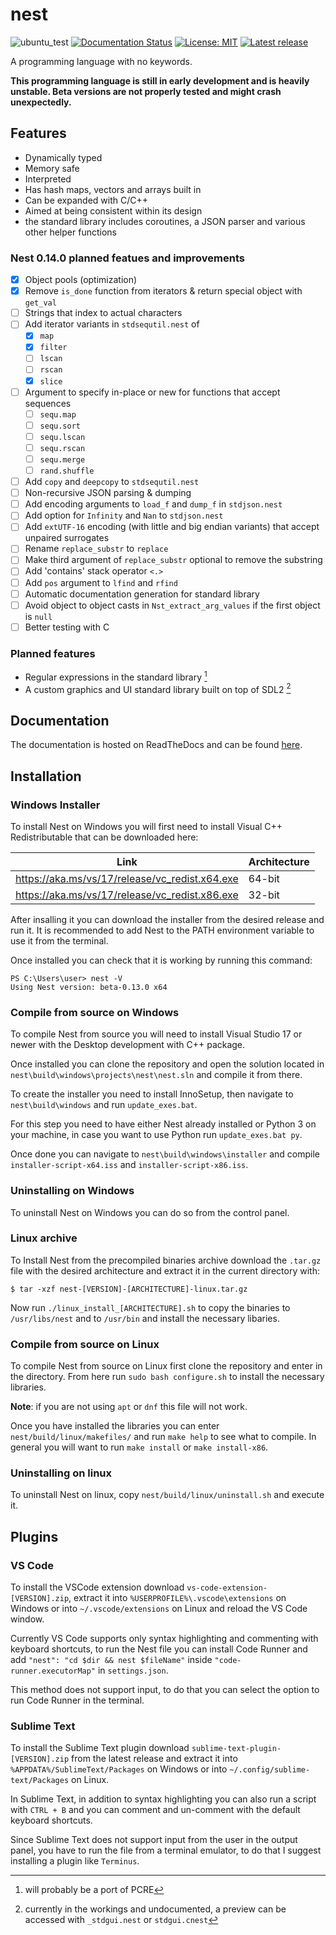 # nest

![ubuntu_test](https://github.com/TheSilvered/nest/actions/workflows/ubuntu_test.yml/badge.svg)
[![Documentation Status](https://readthedocs.org/projects/nest-docs/badge/?version=latest)](https://nest-docs.readthedocs.io/en/latest/?badge=latest)
[![License: MIT](https://img.shields.io/badge/License-MIT-yellow.svg)](https://github.com/TheSilvered/nest/blob/main/LICENSE)
[![Latest release](https://img.shields.io/github/v/tag/TheSilvered/nest?label=Latest%20release)](https://github.com/TheSilvered/nest/releases)

A programming language with no keywords.

**This programming language is still in early development and is heavily
unstable. Beta versions are not properly tested and might crash unexpectedly.**

## Features

- Dynamically typed
- Memory safe
- Interpreted
- Has hash maps, vectors and arrays built in
- Can be expanded with C/C++
- Aimed at being consistent within its design
- the standard library includes coroutines, a JSON parser and various other
  helper functions

### Nest 0.14.0 planned featues and improvements

- [x] Object pools (optimization)
- [x] Remove `is_done` function from iterators & return special object with
      `get_val`
- [ ] Strings that index to actual characters
- [ ] Add iterator variants in `stdsequtil.nest` of
  - [x] `map`
  - [x] `filter`
  - [ ] `lscan`
  - [ ] `rscan`
  - [x] `slice`
- [ ] Argument to specify in-place or new for functions that accept sequences
  - [ ] `sequ.map`
  - [ ] `sequ.sort`
  - [ ] `sequ.lscan`
  - [ ] `sequ.rscan`
  - [ ] `sequ.merge`
  - [ ] `rand.shuffle`
- [ ] Add `copy` and `deepcopy` to `stdsequtil.nest`
- [ ] Non-recursive JSON parsing & dumping
- [ ] Add encoding arguments to `load_f` and `dump_f` in `stdjson.nest`
- [ ] Add option for `Infinity` and `Nan` to `stdjson.nest`
- [ ] Add `extUTF-16` encoding (with little and big endian variants) that accept
  unpaired surrogates
- [ ] Rename `replace_substr` to `replace`
- [ ] Make third argument of `replace_substr` optional to remove the substring
- [ ] Add 'contains' stack operator `<.>`
- [ ] Add `pos` argument to `lfind` and `rfind`
- [ ] Automatic documentation generation for standard library
- [ ] Avoid object to object casts in `Nst_extract_arg_values` if the first
      object is `null`
- [ ] Better testing with C

### Planned features

- Regular expressions in the standard library [^1]
- A custom graphics and UI standard library built on top of SDL2 [^2]

[^1]: will probably be a port of PCRE

[^2]: currently in the workings and undocumented, a preview can be accessed
      with `_stdgui.nest` or `stdgui.cnest`

## Documentation

The documentation is hosted on ReadTheDocs and can be found
[here](https://nest-docs.readthedocs.io/).

## Installation

### Windows Installer

To install Nest on Windows you will first need to install Visual C++
Redistributable that can be downloaded here:

| Link                                             | Architecture       |
| ------------------------------------------------ | ------------------ |
| <https://aka.ms/vs/17/release/vc_redist.x64.exe> | 64-bit             |
| <https://aka.ms/vs/17/release/vc_redist.x86.exe> | 32-bit             |

After insalling it you can download the installer from the desired release and
run it. It is recommended to add Nest to the PATH environment variable to use
it from the terminal.

Once installed you can check that it is working by running this command:

```text
PS C:\Users\user> nest -V
Using Nest version: beta-0.13.0 x64
```

### Compile from source on Windows

To compile Nest from source you will need to install Visual Studio 17 or newer
with the Desktop development with C++ package.

Once installed you can clone the repository and open the solution located in
`nest\build\windows\projects\nest\nest.sln` and compile it from there.

To create the installer you need to install InnoSetup, then navigate to
`nest\build\windows` and run `update_exes.bat`.

For this step you need to have either Nest already installed or Python 3 on
your machine, in case you want to use Python run `update_exes.bat py`.

Once done you can navigate to `nest\build\windows\installer` and compile
`installer-script-x64.iss` and `installer-script-x86.iss`.

### Uninstalling on Windows

To uninstall Nest on Windows you can do so from the control panel.

### Linux archive

To Install Nest from the precompiled binaries archive download the `.tar.gz`
file with the desired architecture and extract it in the current directory with:

```text
$ tar -xzf nest-[VERSION]-[ARCHITECTURE]-linux.tar.gz
```

Now run `./linux_install_[ARCHITECTURE].sh` to copy the binaries to
`/usr/libs/nest` and to `/usr/bin` and install the necessary libaries.

### Compile from source on Linux

To compile Nest from source on Linux first clone the repository and enter in the
directory. From here run `sudo bash configure.sh` to install the necessary
libraries.

**Note**: if you are not using `apt` or `dnf` this file will not work.

Once you have installed the libraries you can enter `nest/build/linux/makefiles/`
and run `make help` to see what to compile. In general you will want to run
`make install` or `make install-x86`.

### Uninstalling on linux

To uninstall Nest on linux, copy `nest/build/linux/uninstall.sh` and execute it.

## Plugins

### VS Code

To install the VSCode extension download `vs-code-extension-[VERSION].zip`,
extract it into `%USERPROFILE%\.vscode\extensions` on Windows or into
`~/.vscode/extensions` on Linux and reload the VS Code window.

Currently VS Code supports only syntax highlighting and commenting with keyboard
shortcuts, to run the Nest file you can install Code Runner and add
`"nest": "cd $dir && nest $fileName"` inside `"code-runner.executorMap"` in
`settings.json`.

This method does not support input, to do that you can select the option to run
Code Runner in the terminal.

### Sublime Text

To install the Sublime Text plugin download `sublime-text-plugin-[VERSION].zip`
from the latest release and extract it into `%APPDATA%/SublimeText/Packages`
on Windows or into `~/.config/sublime-text/Packages` on Linux.

In Sublime Text, in addition to syntax highlighting you can also run a script
with `CTRL + B` and you can comment and un-comment with the default keyboard
shortcuts.

Since Sublime Text does not support input from the user in the output panel,
you have to run the file from a terminal emulator, to do that I suggest
installing a plugin like `Terminus`.
